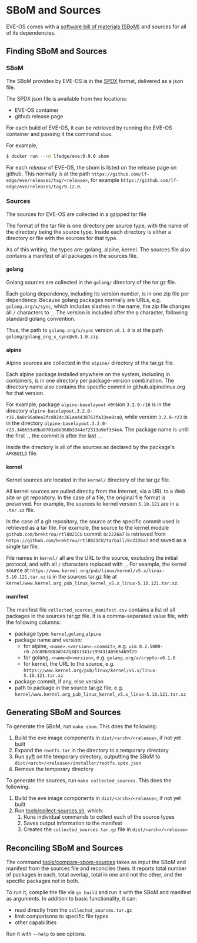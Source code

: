 # SBoM and Sources

EVE-OS comes with a [software bill of materials (SBoM)](https://en.wikipedia.org/wiki/Software_supply_chain)
and sources for all of its dependencies.

## Finding SBoM and Sources

### SBoM

The SBoM provides by EVE-OS is in the [SPDX](https://spdx.github.io/spdx-spec/v2.3/) format, delivered as a json file.

The SPDX json file is available from two locations:

* EVE-OS container
* github release page

For each build of EVE-OS, it can be retrieved by running the EVE-OS container and passing it the command `sbom`.

For example,

```bash
$ docker run --rm lfedge/eve:9.9.0 sbom
```

For each _release_ of EVE-OS, the sbom is listed on the release page on github. This normally is at the path `https://github.com/lf-edge/eve/releases/tag/<release>`, for example `https://github.com/lf-edge/eve/releases/tag/9.12.0`.

### Sources

The sources for EVE-OS are collected in a gzipped tar file

The format of the tar file is one directory per source type, with the name of the directory being the source type.
Inside each directory is either a directory or file with the sources for that type.

As of this writing, the types are: golang, alpine, kernel. The sources file also contains a manifest of all packages in
the sources file.

#### golang

Golang sources are collected in the `golang/` directory of the tar.gz file.

Each golang dependency, including its version number, is in one zip file per dependency. Because golang
packages normally are URLs, e.g. `golang.org/x/sync`, which includes slashes in the name, the zip file
changes all `/` characters to `_`. The version is included after the `@` character, following standard golang convention.

Thus, the path to `golang.org/x/sync` version `v0.1.0` is at the path `golang/golang_org_x_sync@v0.1.0.zip`.

#### alpine

Alpine sources are collected in the `alpine/` directory of the tar.gz file.

Each alpine package installed anywhere on the system, including in containers, is in one directory per package-version
combination. The directory name also contains the specific commit in github.alpinelinux.org for that version.

For example, package `alpine-baselayout` version `3.2.0-r16` is in the directory
`alpine-baselayout.3.2.0-r16.8a8c96a0ea2fcd824c361aa4438763fa33ee8ca0`, while version `3.2.0-r23` is in the directory
`alpine-baselayout.3.2.0-r23.348653a9ba0701e8e968b3344e72313a9ef334e4`.
The package name is until the first `.`, the commit is after the last `.`.

Inside the directory is all of the sources as declared by the package's `APKBUILD` file.

#### kernel

Kernel sources are located in the `kernel/` directory of the tar.gz file.

All kernel sources are pulled directly from the Internet, via a URL to a Web site or git repository. In the case
of a file, the original file format is preserved. For example, the sources to kernel version `5.10.121` are in a
`.tar.xz` file.

In the case of a git repository, the source at the specific commit used is retrieved as a tar file. For example,
the source to the kernel module `github.com/brektrou/rtl8821CU` commit `8c2226a7` is retrieved from
`https://github.com/brektrou/rtl8821CU/tarball/8c2226a7` and saved as a single tar file.

File names in `kernel/` all are the URL to the source, excluding the initial protocol, and with all `/` characters
replaced with `_`. For example, the kernel source at `https://www.kernel.org/pub/linux/kernel/v5.x/linux-5.10.121.tar.xz`
is in the sources tar.gz file at `kernel/www.kernel.org_pub_linux_kernel_v5.x_linux-5.10.121.tar.xz`.

#### manifest

The manifest file `collected_sources_manifest.csv` contains a list of all packages in the sources tar.gz
file. It is a comma-separated value file, with the following columns:

* package type: `kernel`,`golang`,`alpine`
* package name and version:
  * for alpine, `<name>.<version>.<commit>`, e.g. `vim.8.2.5000-r0.2dc89b8883d747b3d31941c199431489654b9f29`
  * for golang, `<name>@<version>`, e.g. `golang.org/x/crypto-v0.1.0`
  * for kernel, the URL to the source, e.g. `https://www.kernel.org/pub/linux/kernel/v5.x/linux-5.10.121.tar.xz`
* package commit, if any, else version
* path to package in the source tar.gz file, e.g. `kernel/www.kernel.org_pub_linux_kernel_v5.x_linux-5.10.121.tar.xz`

## Generating SBoM and Sources

To generate the SBoM, run `make sbom`. This does the following:

1. Build the eve image components in `dist/<arch>/<release>`, if not yet built
1. Expand the `rootfs.tar` in the directory to a temporary directory
1. Run [syft](https://github.com/anchore/syft) on the temporary directory, outputting the SBoM to `dist/<arch>/<release>/installer/rootfs.spdx.json`
1. Remove the temporary directory

To generate the sources, run `make collected_sources`. This does the following:

1. Build the eve image components in `dist/<arch>/<release>`, if not yet built
1. Run [tools/collect-sources.sh](../tools/collect-sources.sh), which:
   1. Runs individual commands to collect each of the source types
   1. Saves output information to the manifest
   1. Creates the `collected_sources.tar.gz` file in `dist/<arch>/<release>`

## Reconciling SBoM and Sources

The command [tools/compare-sbom-sources](../tools/compare-sbom-sources/) takes as input the SBoM and manifest from the
sources file and reconciles them. It reports total number of packages in each, total overlap, total in one and not the
other, and the specific packages not in both.

To run it, compile the file via `go build` and run it with the SBoM and manifest as arguments. In addition to basic
functionality, it can:

* read directly from the `collected_sources.tar.gz`
* limit comparisons to specific file types
* other capabilities

Run it with `--help` to see options.
